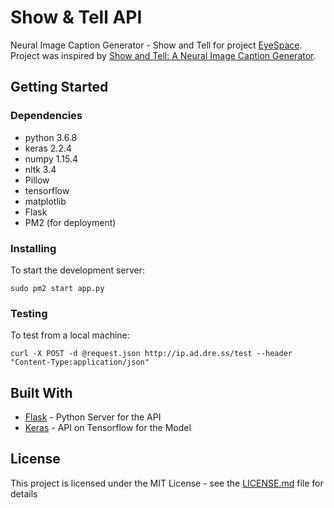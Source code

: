 # Show & Tell API

Neural Image Caption Generator - Show and Tell for project [EyeSpace](https://eyespace.app/). Project was inspired by [Show and Tell: A Neural Image Caption Generator](https://arxiv.org/pdf/1411.4555.pdf).

## Getting Started

<!-- These instructions will get you a copy of the project up and running on your local machine for development and testing purposes. See deployment for notes on how to deploy the project on a live system. -->

### Dependencies 

* python 3.6.8
* keras 2.2.4 
* numpy 1.15.4
* nltk 3.4
* Pillow
* tensorflow
* matplotlib
* Flask
* PM2 (for deployment)

### Installing

To start the development server:

```
sudo pm2 start app.py
```
### Testing

To test from a local machine:
```
curl -X POST -d @request.json http://ip.ad.dre.ss/test --header "Content-Type:application/json"
```
## Built With

* [Flask](http://flask.palletsprojects.com/en/1.1.x/) - Python Server for the API
* [Keras](https://keras.io/) - API on Tensorflow for the Model
<!-- 
## Contributing

Please read [CONTRIBUTING.md](https://gist.github.com/PurpleBooth/b24679402957c63ec426) for details on our code of conduct, and the process for submitting pull requests to us.

## Versioning

We use [SemVer](http://semver.org/) for versioning. For the versions available, see the [tags on this repository](https://github.com/your/project/tags).  -->

## License

This project is licensed under the MIT License - see the [LICENSE.md](LICENSE.md) file for details
<!-- 
## Acknowledgments

* Hat tip to anyone whose code was used
* Inspiration
* etc -->


